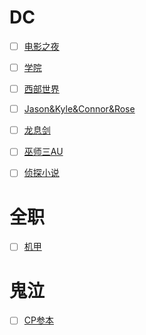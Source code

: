 # DC

- [ ] [电影之夜](DC/Wayne庄园的电影之夜.md)

- [ ] [学院](DC/星舰学院51系.md)

- [ ] [西部世界](DC/黄粱.md)

- [ ] [Jason&Kyle&Connor&Rose](DC/DIC.md)

- [ ] [龙息剑](DC/龙息剑.md)

- [ ] [巫师三AU](DC/委托：荒宅里的鲜血.md)

- [ ] [侦探小说](DC/蝙蝠洞里的惨案.md)

# 全职

- [ ] [机甲](QZ/机甲paro.md)

# 鬼泣

- [ ] [CP参本](DMC/Q.E.D..md)
